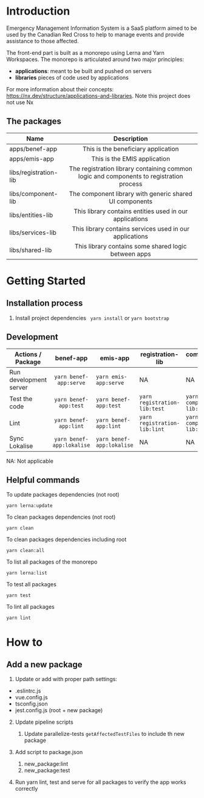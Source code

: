 # Introduction
Emergency Management Information System is a SaaS platform aimed to be used by the Canadian
Red Cross to help to manage events and provide assistance to those affected.

The front-end part is built as a monorepo using Lerna and Yarn Workspaces. The monorepo is articulated around two major principles:
- **applications**: meant to be built and pushed on servers
- **libraries** pieces of code used by applications

For more information about their concepts: https://nx.dev/structure/applications-and-libraries. Note this project does not use Nx

## The packages

| Name                  |                                       Description                                       |
|-----------------------|:---------------------------------------------------------------------------------------:|
| apps/benef-app        |                           This is the beneficiary application                           |
| apps/emis-app         |                              This is the EMIS application                               | 
| libs/registration-lib | The registration library containing common logic and components to registration process | 
| libs/component-lib    |                 The component library with generic shared UI components                 | 
| libs/entities-lib     |                 This library contains entities used in our applications                 | 
| libs/services-lib     |                 This library contains services used in our applications                 | 
| libs/shared-lib       |                  This library contains some shared logic between apps                   | 


# Getting Started
## Installation process

1. Install project dependencies
``` yarn install``` or ```yarn bootstrap```

## Development

| Actions / Package      |           benef-app           | emis-app                      | registration-lib                 | component-lib                 | entities-lib                 |
|------------------------|:-----------------------------:|-------------------------------|----------------------------------|-------------------------------|------------------------------|
| Run development server |  ```yarn benef-app:serve```   | ```yarn emis-app:serve```     | NA                               | NA                            | NA                           |
| Test the code          |   ```yarn benef-app:test```   | ```yarn benef-app:test```     | ```yarn registration-lib:test``` | ```yarn component-lib:test``` | ```yarn entities-lib:test``` | 
| Lint                   |   ```yarn benef-app:lint```   | ```yarn benef-app:lint```     | ```yarn registration-lib:lint``` | ```yarn component-lib:lint``` | ```yarn entities-lib:lint``` | 
| Sync Lokalise          | ```yarn benef-app:lokalise``` | ```yarn benef-app:lokalise``` | NA                               | NA                            | NA                           | 

NA: Not applicable

## Helpful commands

To update packages dependencies (not root)
```
yarn lerna:update
```

To clean packages dependencies (not root)
```
yarn clean
```

To clean packages dependencies including root
```
yarn clean:all
```

To list all packages of the monorepo
```
yarn lerna:list
```

To test all packages
```
yarn test
```

To lint all packages
```
yarn lint
```

# How to
## Add a new package

1) Update or add with proper path settings:
- .eslintrc.js
- vue.config.js
- tsconfig.json
- jest.config.js (root + new package)

2) Update pipeline scripts
   1) Update parallelize-tests `getAffectedTestFiles` to include th new package

3) Add script to package.json
   1) new_package:lint
   3) new_package:test

4) Run yarn lint, test and serve for all packages to verify the app works correctly
